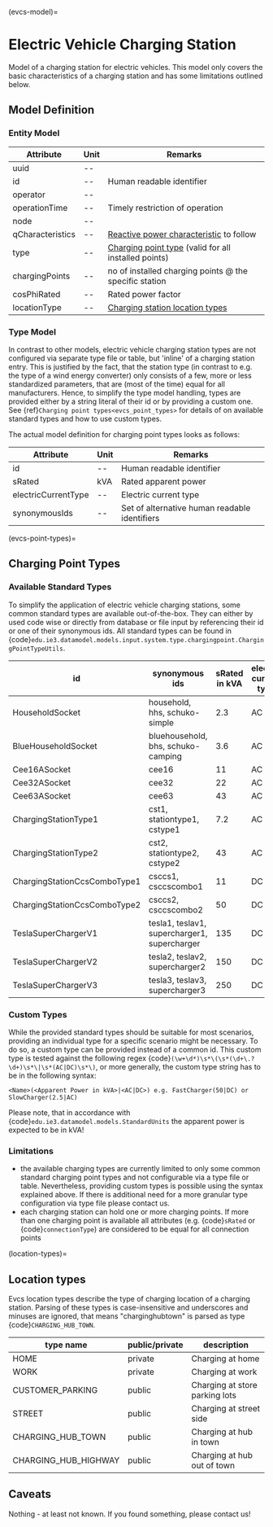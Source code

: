 (evcs-model)=

# Electric Vehicle Charging Station

Model of a charging station for electric vehicles. This model only covers the basic characteristics of a charging
station and has some limitations outlined below.

## Model Definition

### Entity Model

| Attribute        | Unit | Remarks                                                                              |
| ---------------- | ---- | ------------------------------------------------------------------------------------ |
| uuid             | --   |                                                                                      |
| id               | --   | Human readable identifier                                                            |
| operator         | --   |                                                                                      |
| operationTime    | --   | Timely restriction of operation                                                      |
| node             | --   |                                                                                      |
| qCharacteristics | --   | [Reactive power characteristic](participant_general_q_characteristic) to follow |
| type             | --   | [Charging point type](evcs_point_types) (valid for all installed points)        |
| chargingPoints   | --   | no of installed charging points @ the specific station                               |
| cosPhiRated      | --   | Rated power factor                                                                   |
| locationType     | --   | [Charging station location types](location_types)                               |

### Type Model

In contrast to other models, electric vehicle charging station types are not configured via separate type file or table,
but 'inline' of a charging station entry. This is justified by the fact, that the station type (in contrast to e.g.
the type of a wind energy converter) only consists of a few, more or less standardized parameters, that are (most of the
time) equal for all manufacturers. Hence, to simplify the type model handling, types are provided either by a string
literal of their id or by providing a custom one. See {ref}`Charging point types<evcs_point_types>` for details of on
available standard types and how to use custom types.

The actual model definition for charging point types looks as follows:

| Attribute           | Unit | Remarks                                       |
| ------------------- | ---- | --------------------------------------------- |
| id                  | --   | Human readable identifier                     |
| sRated              | kVA  | Rated apparent power                          |
| electricCurrentType | --   | Electric current type                         |
| synonymousIds       | --   | Set of alternative human readable identifiers |

(evcs-point-types)=

## Charging Point Types

### Available Standard Types

To simplify the application of electric vehicle charging stations, some common standard types are available out-of-the-box.
They can either by used code wise or directly from database or file input by referencing their id or one of their
synonymous ids. All standard types can be found in {code}`edu.ie3.datamodel.models.input.system.type.chargingpoint.ChargingPointTypeUtils`.

| id                           | synonymous ids                               | sRated in kVA | electric current type |
| ---------------------------- | -------------------------------------------- | ------------- | --------------------- |
| HouseholdSocket              | household, hhs, schuko-simple                | 2.3           | AC                    |
| BlueHouseholdSocket          | bluehousehold, bhs, schuko-camping           | 3.6           | AC                    |
| Cee16ASocket                 | cee16                                        | 11            | AC                    |
| Cee32ASocket                 | cee32                                        | 22            | AC                    |
| Cee63ASocket                 | cee63                                        | 43            | AC                    |
| ChargingStationType1         | cst1, stationtype1, cstype1                  | 7.2           | AC                    |
| ChargingStationType2         | cst2, stationtype2, cstype2                  | 43            | AC                    |
| ChargingStationCcsComboType1 | csccs1, csccscombo1                          | 11            | DC                    |
| ChargingStationCcsComboType2 | csccs2, csccscombo2                          | 50            | DC                    |
| TeslaSuperChargerV1          | tesla1, teslav1, supercharger1, supercharger | 135           | DC                    |
| TeslaSuperChargerV2          | tesla2, teslav2, supercharger2               | 150           | DC                    |
| TeslaSuperChargerV3          | tesla3, teslav3, supercharger3               | 250           | DC                    |

### Custom Types

While the provided standard types should be suitable for most scenarios, providing an individual type for a specific
scenario might be necessary. To do so, a custom type can be provided instead of a common id. This custom type is tested
against the following regex {code}`(\w+\d*)\s*\(\s*(\d+\.?\d+)\s*\|\s*(AC|DC)\s*\)`, or more generally, the custom
type string has to be in the following syntax:

```
<Name>(<Apparent Power in kVA>|<AC|DC>) e.g. FastCharger(50|DC) or SlowCharger(2.5|AC)
```

Please note, that in accordance with {code}`edu.ie3.datamodel.models.StandardUnits` the apparent power is expected to
be in kVA!

### Limitations

- the available charging types are currently limited to only some common standard charging point types and not configurable
  via a type file or table. Nevertheless, providing custom types is possible using the syntax explained above.
  If there is additional need for a more granular type configuration via type file please contact us.
- each charging station can hold one or more charging points. If more than one charging point is available
  all attributes (e.g. {code}`sRated` or {code}`connectionType`) are considered to be equal for all connection
  points

(location-types)=

## Location types

Evcs location types describe the type of charging location of a charging station. Parsing of these types is case-insensitive
and underscores and minuses are ignored, that means "charginghubtown" is parsed as type {code}`CHARGING_HUB_TOWN`.

| type name            | public/private | description                    |
| -------------------- | -------------- | ------------------------------ |
| HOME                 | private        | Charging at home               |
| WORK                 | private        | Charging at work               |
| CUSTOMER_PARKING     | public         | Charging at store parking lots |
| STREET               | public         | Charging at street side        |
| CHARGING_HUB_TOWN    | public         | Charging at hub in town        |
| CHARGING_HUB_HIGHWAY | public         | Charging at hub out of town    |

## Caveats

Nothing - at least not known.
If you found something, please contact us!
